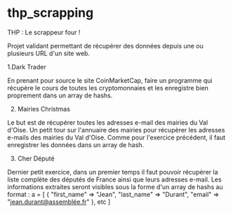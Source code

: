 # thp_scrapping
THP : Le scrappeur four !

Projet validant permettant de récupérer des données depuis une ou plusieurs URL d'un site web. 

1.Dark Trader

En prenant pour source le site CoinMarketCap, faire un programme qui récupère le cours de toutes les cryptomonnaies et les enregistre bien proprement dans un array de hashs. 

2. Mairies Christmas 

Le but est de récupérer toutes les adresses e-mail des mairies du Val d'Oise. Un petit tour sur l'annuaire des mairies pour récupèrer les adresses e-mails des mairies du Val d'Oise. Comme pour l'exercice précédent, il faut enregistrer les données dans un array de hash. 

3. Cher Député

Dernier petit exercice, dans un premier temps il faut pouvoir récupérer la liste complète des députés de France ainsi que leurs adresses e-mail. Les informations extraites seront visibles sous la forme d'un array de hashs au format :
a = [
  { 
    "first_name" => "Jean",
    "last_name" => "Durant",
    "email" => "jean.durant@assemblée.fr"
  },
  etc
]
